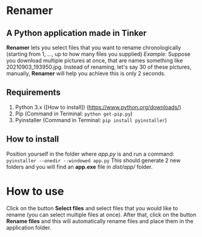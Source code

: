 # Renamer
## A Python application made in Tinker


**Renamer** lets you select files that you want to rename chronologically (starting from 1, ..., up to how many files you supplied)
_Example:_ Suppose you download multiple pictures at once, that are names something like 20210903_193950.jpg. Instead of renaming, let's say 30 of these pictures, manually, **Renamer** will help you achieve this is only 2 seconds.

## Requirements
1. Python 3.x ([How to install]) (https://www.python.org/downloads/)
2. Pip (Command in Terminal: `python get-pip.py`) 
3. Pyinstaller (Command in Terminal: `pip install pyinstaller`)

## How to install
Position yourself in the folder where _app.py_ is and run a command: `pyinstaller --onedir --windowed app.py`
This should generate 2 new folders and you will find an **app.exe** file in _dist/app/_ folder.

# How to use
Click on the button **Select files** and select files that you would like to rename (you can select multiple files at once).
After that, click on the button **Rename files** and this will automatically rename files and place them in the application folder.

